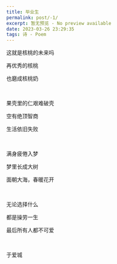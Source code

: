 ```yaml
---
title: 毕业生
permalink: post/-1/
excerpt: 暂无预览 - No preview available
date: 2023-03-26 23:29:35
tags: 诗 - Poem
---
```


这就是核桃的未来吗

再优秀的核桃

也磨成核桃奶

<br>

果壳里的仁艰难破壳

空有绝顶智商

生活依旧失败

<br>

满身疲倦入梦

梦里长成大树

面朝大海，春暖花开

<br>

无论选择什么

都是操劳一生

最后所有人都不可爱

<br>

于爱城

